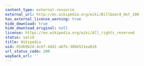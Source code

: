 ```yaml
---
content_type: external-resource
external_url: http://en.wikipedia.org/wiki/Billboard_Hot_100
has_external_license_warning: true
hide_download: true
hide_download_original: null
license: https://en.wikipedia.org/wiki/All_rights_reserved
status: valid
title: Wikipedia
uid: 05db9b2d-4c6f-4dd1-a6fe-38bb521ea816
url_status_code: 200
wayback_url: ''
---
```

